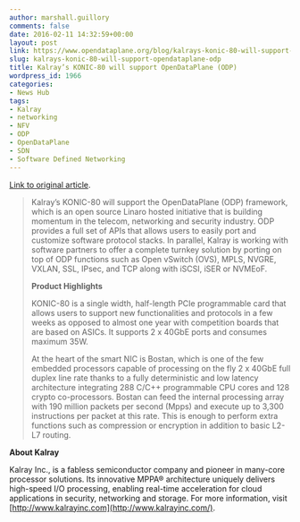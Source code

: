 ```yaml
---
author: marshall.guillory
comments: false
date: 2016-02-11 14:32:59+00:00
layout: post
link: https://www.opendataplane.org/blog/kalrays-konic-80-will-support-opendataplane-odp/
slug: kalrays-konic-80-will-support-opendataplane-odp
title: Kalray’s KONIC-80 will support OpenDataPlane (ODP)
wordpress_id: 1966
categories:
- News Hub
tags:
- Kalray
- networking
- NFV
- ODP
- OpenDataPlane
- SDN
- Software Defined Networking
---
```


[Link to original article](http://www.kalrayinc.com/kalray-to-launch-high-speed-io-processors/).


<blockquote markdown="1">
Kalray’s KONIC-80 will support the OpenDataPlane (ODP) framework, which is an open source Linaro hosted initiative that is building momentum in the telecom, networking and security industry. ODP provides a full set of APIs that allows users to easily port and customize software protocol stacks. In parallel, Kalray is working with software partners to offer a complete turnkey solution by porting on top of ODP functions such as Open vSwitch (OVS), MPLS, NVGRE, VXLAN, SSL, IPsec, and TCP along with iSCSI, iSER or NVMEoF.

**Product Highlights**

KONIC-80 is a single width, half-length PCIe programmable card that allows users to support new functionalities and protocols in a few weeks as opposed to almost one year with competition boards that are based on ASICs. It supports 2 x 40GbE ports and consumes maximum 35W.

At the heart of the smart NIC is Bostan, which is one of the few embedded processors capable of processing on the fly 2 x 40GbE full duplex line rate thanks to a fully deterministic and low latency architecture integrating 288 C/C++ programmable CPU cores and 128 crypto co-processors. Bostan can feed the internal processing array with 190 million packets per second (Mpps) and execute up to 3,300 instructions per packet at this rate. This is enough to perform extra functions such as compression or encryption in addition to basic L2-L7 routing.
</blockquote>

**About Kalray**

Kalray Inc., is a fabless semiconductor company and pioneer in many-core processor solutions. Its innovative MPPA® architecture uniquely delivers high-speed I/O processing, enabling real-time acceleration for cloud applications in security, networking and storage. For more information, visit [http://www.kalrayinc.com](http://www.kalrayinc.com/).

